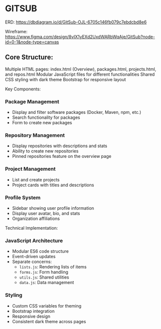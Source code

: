 # GITSUB 

ERD: https://dbdiagram.io/d/GitSub-OJL-6705c146fb079c7ebdcbd8e6

Wireframe: https://www.figma.com/design/8vIX1yEXd2UxdWARbWqAje/GitSub?node-id=0-1&node-type=canvas

## Core Structure:
Multiple HTML pages: index.html (Overview), packages.html, projects.html, and repos.html
Modular JavaScript files for different functionalities
Shared CSS styling with dark theme
Bootstrap for responsive layout

Key Components:
### Package Management
- Display and filter software packages (Docker, Maven, npm, etc.)
- Search functionality for packages
- Form to create new packages

### Repository Management
- Display repositories with descriptions and stats
- Ability to create new repositories
- Pinned repositories feature on the overview page

### Project Management
- List and create projects
- Project cards with titles and descriptions

### Profile System
- Sidebar showing user profile information
- Display user avatar, bio, and stats
- Organization affiliations

Technical Implementation:
### JavaScript Architecture
- Modular ES6 code structure
- Event-driven updates
- Separate concerns:
  - `lists.js`: Rendering lists of items
  - `forms.js`: Form handling
  - `utils.js`: Shared utilities
  - `data.js`: Data management

### Styling
- Custom CSS variables for theming
- Bootstrap integration
- Responsive design
- Consistent dark theme across pages
